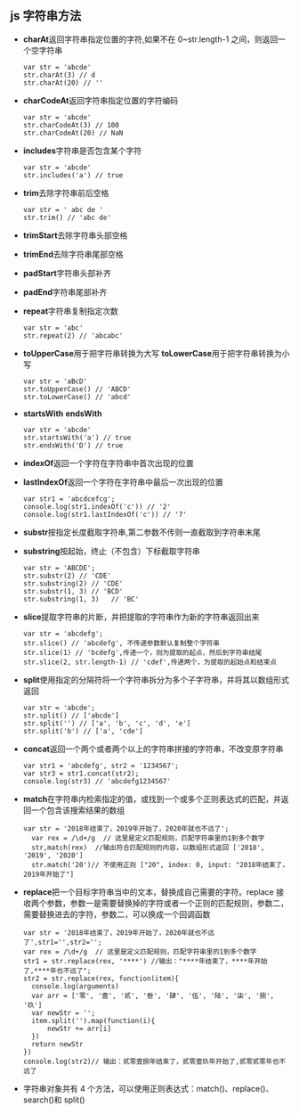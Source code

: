 ## js 字符串方法

- **charAt**返回字符串指定位置的字符,如果不在 0~str.length-1 之间，则返回一个空字符串

  ```
  var str = 'abcde'
  str.charAt(3) // d
  str.charAt(20) // ''
  ```

- **charCodeAt**返回字符串指定位置的字符编码

  ```
  var str = 'abcde'
  str.charCodeAt(3) // 100
  str.charCodeAt(20) // NaN
  ```

- **includes**字符串是否包含某个字符

  ```
  var str = 'abcde'
  str.includes('a') // true
  ```

- **trim**去除字符串前后空格
  ```
  var str = ' abc de '
  str.trim() // 'abc de'
  ```
- **trimStart**去除字符串头部空格
- **trimEnd**去除字符串尾部空格

- **padStart**字符串头部补齐
- **padEnd**字符串尾部补齐

- **repeat**字符串复制指定次数

  ```
  var str = 'abc'
  str.repeat(2) // 'abcabc'
  ```

- **toUpperCase**用于把字符串转换为大写
  **toLowerCase**用于把字符串转换为小写

  ```
  var str = 'aBcD'
  str.toUpperCase() // 'ABCD'
  str.toLowerCase() // 'abcd'
  ```

- **startsWith**
  **endsWith**

  ```
  var str = 'abcde'
  str.startsWith('a') // true
  str.endsWith('D') // true
  ```

- **indexOf**返回一个字符在字符串中首次出现的位置
- **lastIndexOf**返回一个字符在字符串中最后一次出现的位置

  ```
  var str1 = 'abcdcefcg';
  console.log(str1.indexOf('c')) // '2'
  console.log(str1.lastIndexOf('c')) // '7'
  ```

- **substr**按指定长度截取字符串,第二参数不传则一直截取到字符串末尾
- **substring**按起始，终止（不包含）下标截取字符串

  ```
  var str = 'ABCDE';
  str.substr(2) // 'CDE'
  str.substring(2) // 'CDE'
  str.substr(1, 3) // 'BCD'
  str.substring(1, 3)   // 'BC'
  ```

- **slice**提取字符串的片断，并把提取的字符串作为新的字符串返回出来

  ```
  var str = 'abcdefg';
  str.slice() // 'abcdefg', 不传递参数默认复制整个字符串
  str.slice(1) // 'bcdefg',传递一个，则为提取的起点，然后到字符串结尾
  str.slice(2, str.length-1) // 'cdef',传递两个，为提取的起始点和结束点
  ```

- **split**使用指定的分隔符将一个字符串拆分为多个子字符串，并将其以数组形式返回

  ```
  var str = 'abcde';
  str.split() // ['abcde']
  str.split('') // ['a', 'b', 'c', 'd', 'e']
  str.split('b') // ['a', 'cde']
  ```

- **concat**返回一个两个或者两个以上的字符串拼接的字符串，不改变原字符串

  ```
  var str1 = 'abcdefg', str2 = '1234567';
  var str3 = str1.concat(str2);
  console.log(str3) // 'abcdefg1234567'
  ```

- **match**在字符串内检索指定的值，或找到一个或多个正则表达式的匹配，并返回一个包含该搜索结果的数组

  ```
  var str = '2018年结束了，2019年开始了，2020年就也不远了';
    var rex = /\d+/g  // 这里是定义匹配规则，匹配字符串里的1到多个数字
    str,match(rex)  //输出符合匹配规则的内容，以数组形式返回 ['2018', '2019', '2020']
    str.match('20')// 不使用正则 ["20", index: 0, input: "2018年结束了，2019年开始了"]
  ```

- **replace**把一个目标字符串当中的文本，替换成自己需要的字符。replace 接收两个参数，参数一是需要替换掉的字符或者一个正则的匹配规则，参数二，需要替换进去的字符，参数二，可以换成一个回调函数

  ```
  var str = '2018年结束了，2019年开始了，2020年就也不远了',str1='',str2='';
  var rex = /\d+/g  // 这里是定义匹配规则，匹配字符串里的1到多个数字
  str1 = str.replace(rex, '****') //输出："****年结束了，****年开始了,****年也不远了";
  str2 = str.replace(rex, function(item){
    console.log(arguments)
  	var arr = ['零', '壹', '贰', '叁', '肆', '伍', '陆', '柒', '捌', '玖']
  	var newStr = '';
  	item.split('').map(function(i){
  		newStr += arr[i]
  	})
  	return newStr
  })
  console.log(str2)// 输出：贰零壹捌年结束了，贰零壹玖年开始了,贰零贰零年也不远了
  ```

- 字符串对象共有 4 个方法，可以使用正则表达式：match()、replace()、search()和 split()
